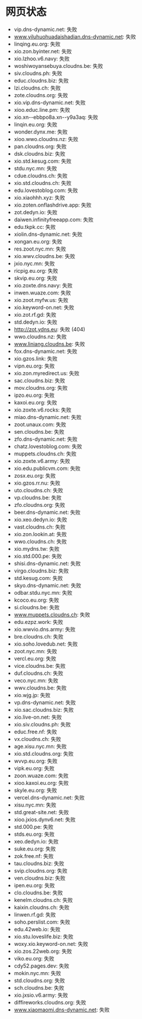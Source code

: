 # 网页状态
- vip.dns-dynamic.net: 失败
- www.yiluhuohuadaishadian.dns-dynamic.net: 失败
- linqing.eu.org: 失败
- xio.zon.byinter.net: 失败
- xio.lzhoo.v6.navy: 失败
- woshiwoyansebuya.cloudns.be: 失败
- siv.cloudns.ph: 失败
- educ.cloudns.biz: 失败
- lzi.cloudns.ch: 失败
- zote.cloudns.org: 失败
- xio.vip.dns-dynamic.net: 失败
- xioo.educ.line.pm: 失败
- xio.xn--ebbpo8a.xn--y9a3aq: 失败
- linqin.eu.org: 失败
- wonder.dynx.me: 失败
- xioo.wwo.cloudns.nz: 失败
- pan.cloudns.org: 失败
- dsk.cloudns.biz: 失败
- xio.std.kesug.com: 失败
- stdu.nyc.mn: 失败
- cdue.cloudns.ch: 失败
- xio.std.cloudns.ch: 失败
- edu.lovestoblog.com: 失败
- xio.xiaohhh.xyz: 失败
- xio.zoten.onflashdrive.app: 失败
- zot.dedyn.io: 失败
- daiwen.infinityfreeapp.com: 失败
- edu.tkpk.cc: 失败
- xiolin.dns-dynamic.net: 失败
- xongan.eu.org: 失败
- res.zoot.nyc.mn: 失败
- xio.wwv.cloudns.be: 失败
- jxio.nyc.mn: 失败
- ricpig.eu.org: 失败
- skvip.eu.org: 失败
- xio.zoxte.dns.navy: 失败
- inwen.wuaze.com: 失败
- xio.zoot.myfw.us: 失败
- xio.keyword-on.net: 失败
- xio.zot.rf.gd: 失败
- std.dedyn.io: 失败
- http://zot.ydns.eu: 失败 (404)
- wwo.cloudns.nz: 失败
- www.liniang.cloudns.be: 失败
- fox.dns-dynamic.net: 失败
- xio.gzos.link: 失败
- vipn.eu.org: 失败
- xio.zon.myredirect.us: 失败
- sac.cloudns.biz: 失败
- mov.cloudns.org: 失败
- ipzo.eu.org: 失败
- kaxoi.eu.org: 失败
- xio.zoxte.v6.rocks: 失败
- miao.dns-dynamic.net: 失败
- zoot.unaux.com: 失败
- sen.cloudns.be: 失败
- zfo.dns-dynamic.net: 失败
- chatz.lovestoblog.com: 失败
- muppets.cloudns.ch: 失败
- xio.zoxte.v6.army: 失败
- xio.edu.publicvm.com: 失败
- zosx.eu.org: 失败
- xio.gzos.rr.nu: 失败
- uto.cloudns.ch: 失败
- vp.cloudns.be: 失败
- zfo.cloudns.org: 失败
- beer.dns-dynamic.net: 失败
- xio.xeo.dedyn.io: 失败
- vast.cloudns.ch: 失败
- xio.zon.lookin.at: 失败
- wwo.cloudns.ch: 失败
- xio.mydns.tw: 失败
- xio.std.000.pe: 失败
- shisi.dns-dynamic.net: 失败
- virgo.cloudns.biz: 失败
- std.kesug.com: 失败
- skyo.dns-dynamic.net: 失败
- odbar.stdu.nyc.mn: 失败
- kcoco.eu.org: 失败
- si.cloudns.be: 失败
- www.muppets.cloudns.ch: 失败
- edu.ezpz.work: 失败
- xio.wwvio.dns.army: 失败
- bre.cloudns.ch: 失败
- xio.soho.lovedub.net: 失败
- zoot.nyc.mn: 失败
- vercl.eu.org: 失败
- vice.cloudns.be: 失败
- duf.cloudns.ch: 失败
- veco.nyc.mn: 失败
- wwv.cloudns.be: 失败
- xio.wjg.jp: 失败
- vp.dns-dynamic.net: 失败
- xio.sac.cloudns.biz: 失败
- xio.live-on.net: 失败
- xio.siv.cloudns.ph: 失败
- educ.free.nf: 失败
- vx.cloudns.ch: 失败
- age.xisu.nyc.mn: 失败
- xio.std.cloudns.org: 失败
- wvvp.eu.org: 失败
- vipk.eu.org: 失败
- zoon.wuaze.com: 失败
- xioo.kaxoi.eu.org: 失败
- skyle.eu.org: 失败
- vercel.dns-dynamic.net: 失败
- xisu.nyc.mn: 失败
- std.great-site.net: 失败
- xioo.jxios.dynv6.net: 失败
- std.000.pe: 失败
- stds.eu.org: 失败
- xeo.dedyn.io: 失败
- suke.eu.org: 失败
- zok.free.nf: 失败
- tau.cloudns.biz: 失败
- svip.cloudns.org: 失败
- ven.cloudns.biz: 失败
- ipen.eu.org: 失败
- clo.cloudns.be: 失败
- kenelm.cloudns.ch: 失败
- kaixin.cloudns.ch: 失败
- linwen.rf.gd: 失败
- soho.perslist.com: 失败
- edu.42web.io: 失败
- xio.stu.loveslife.biz: 失败
- woxy.xio.keyword-on.net: 失败
- xio.zos.22web.org: 失败
- viko.eu.org: 失败
- cdy52.pages.dev: 失败
- mokin.nyc.mn: 失败
- std.cloudns.org: 失败
- sch.cloudns.be: 失败
- xio.jxsio.v6.army: 失败
- diffireworks.cloudns.org: 失败
- www.xiaomaomi.dns-dynamic.net: 失败
